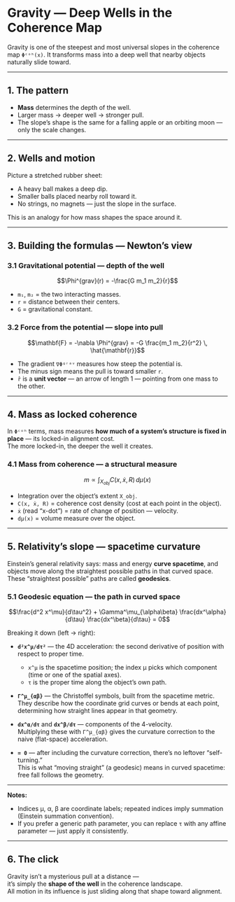 # Gravity — Deep Wells in the Coherence Map

Gravity is one of the steepest and most universal slopes in the coherence map `Φᶜᵒʰ(x)`.
It transforms mass into a deep well that nearby objects naturally slide toward.

---

## 1. The pattern

- **Mass** determines the depth of the well.  
- Larger mass → deeper well → stronger pull.  
- The slope’s shape is the same for a falling apple or an orbiting moon — only the scale changes.

---

## 2. Wells and motion

Picture a stretched rubber sheet:  
- A heavy ball makes a deep dip.  
- Smaller balls placed nearby roll toward it.  
- No strings, no magnets — just the slope in the surface.

This is an analogy for how mass shapes the space around it.

---

## 3. Building the formulas — Newton’s view

### 3.1 Gravitational potential — depth of the well

```math
\Phi^{grav}(r) = -\frac{G m_1 m_2}{r}
```

- `m₁`, `m₂` = the two interacting masses.  
- `r` = distance between their centers.  
- `G` = gravitational constant.

### 3.2 Force from the potential — slope into pull

```math
\mathbf{F} = -\nabla \Phi^{grav} = -G \frac{m_1 m_2}{r^2} \, \hat{\mathbf{r}}
```

- The gradient `∇Φᵍʳᵃᵛ` measures how steep the potential is.  
- The minus sign means the pull is toward smaller `r`.  
- `r̂` is a **unit vector** — an arrow of length 1 — pointing from one mass to the other.

---

## 4. Mass as locked coherence

In `Φᶜᵒʰ` terms, mass measures **how much of a system’s structure is fixed in place** — its locked-in alignment cost.  
The more locked-in, the deeper the well it creates.

### 4.1 Mass from coherence — a structural measure

```math
m \propto \int_{X_{obj}} C(x, \dot{x}, R) \, d\mu(x)
```

- Integration over the object’s extent `X_obj`.  
- `C(x, ẋ, R)` = coherence cost density (cost at each point in the object).  
- `ẋ` (read “x-dot”) = rate of change of position — velocity.  
- `dμ(x)` = volume measure over the object.

---

## 5. Relativity’s slope — spacetime curvature

Einstein’s general relativity says: mass and energy **curve spacetime**, and objects move along the straightest possible paths in that curved space.  
These “straightest possible” paths are called **geodesics**.

### 5.1 Geodesic equation — the path in curved space

```math
\frac{d^2 x^\mu}{d\tau^2} + \Gamma^\mu_{\alpha\beta} \frac{dx^\alpha}{d\tau} \frac{dx^\beta}{d\tau} = 0
```

Breaking it down (left → right):

- **`d²x^μ/dτ²`** — the 4D acceleration: the second derivative of position with respect to proper time.  
  - `x^μ` is the spacetime position; the index μ picks which component (time or one of the spatial axes).  
  - `τ` is the proper time along the object’s own path.

- **`Γ^μ_{αβ}`** — the Christoffel symbols, built from the spacetime metric.  
  They describe how the coordinate grid curves or bends at each point, determining how straight lines appear in that geometry.

- **`dx^α/dτ`** and **`dx^β/dτ`** — components of the 4-velocity.  
  Multiplying these with `Γ^μ_{αβ}` gives the curvature correction to the naive (flat-space) acceleration.

- **`= 0`** — after including the curvature correction, there’s no leftover “self-turning.”  
  This is what “moving straight” (a geodesic) means in curved spacetime: free fall follows the geometry.

---

**Notes:**
- Indices μ, α, β are coordinate labels; repeated indices imply summation (Einstein summation convention).  
- If you prefer a generic path parameter, you can replace `τ` with any affine parameter — just apply it consistently.

---

## 6. The click

Gravity isn’t a mysterious pull at a distance —  
it’s simply the **shape of the well** in the coherence landscape.  
All motion in its influence is just sliding along that shape toward alignment.
